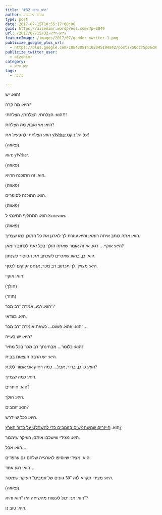 ```yaml
---
title: 'הוא והיא #32'
author: נמרוד איזנברג
type: post
date: 2017-07-15T10:55:17+00:00
guid: https://aizenimr.wordpress.com/?p=2049
url: /2017/07/15/הוא-והיא-32/
featureImage: /images/2017/07/gender_ywriter-1.png
publicize_google_plus_url:
  - https://plus.google.com/108430814102045194842/posts/SQdcT5pD6cW
publicize_twitter_user:
  - aizenimr
category:
  - הוא והיא
tags:
  - כתיבה

---
```

<span lang="he-IL">הוא</span><span style="font-family:'Liberation Serif', serif;"><span lang="en-US">: </span></span><span lang="he-IL">יש</span><span style="font-family:'Liberation Serif', serif;"><span lang="en-US">!</span></span>

<span lang="he-IL">היא</span><span style="font-family:'Liberation Serif', serif;"><span lang="en-US">: </span></span><span lang="he-IL">מה קרה</span><span style="font-family:'Liberation Serif', serif;"><span lang="en-US">?</span></span>

<span lang="he-IL">הוא</span><span style="font-family:'Liberation Serif', serif;"><span lang="en-US">: </span></span><span lang="he-IL">הצלחתי</span><span style="font-family:'Liberation Serif', serif;"><span lang="en-US">, </span></span><span lang="he-IL">הצלחתי</span><span style="font-family:'Liberation Serif', serif;"><span lang="en-US">, </span></span><span lang="he-IL">הצלחתי</span><span style="font-family:'Liberation Serif', serif;"><span lang="en-US">!!!</span></span>

<span lang="he-IL">היא</span><span style="font-family:'Liberation Serif', serif;"><span lang="en-US">: </span></span><span lang="he-IL">אוי ואבוי</span><span style="font-family:'Liberation Serif', serif;"><span lang="en-US">, </span></span><span lang="he-IL">מה הצלחת</span><span style="font-family:'Liberation Serif', serif;"><span lang="en-US">?</span></span>

<span lang="he-IL">הוא</span><span style="font-family:'Liberation Serif', serif;"><span lang="en-US">: </span></span><span lang="he-IL">הצלחתי להפעיל את </span>[<span style="font-family:'Liberation Serif', serif;"><span lang="en-US">yWriter </span></span>][1]<span lang="he-IL">על הלינוקס</span><span style="font-family:'Liberation Serif', serif;"><span lang="en-US">!</span></span>

<span style="font-family:'Liberation Serif', serif;"><span lang="en-US">(</span></span><span lang="he-IL">פאוזה</span><span style="font-family:'Liberation Serif', serif;"><span lang="en-US">)</span></span>

<span lang="he-IL">הוא</span><span style="font-family:'Liberation Serif', serif;"><span lang="en-US">: yWriter.</span></span>

<span style="font-family:'Liberation Serif', serif;"><span lang="en-US">(</span></span><span lang="he-IL">פאוזה</span><span style="font-family:'Liberation Serif', serif;"><span lang="en-US">)</span></span>

<span lang="he-IL">הוא</span><span style="font-family:'Liberation Serif', serif;"><span lang="en-US">: </span></span><span lang="he-IL">זה התוכנה ההיא</span><span style="font-family:'Liberation Serif', serif;"><span lang="en-US">.</span></span>

<span style="font-family:'Liberation Serif', serif;"><span lang="en-US">(</span></span><span lang="he-IL">פאוזה</span><span style="font-family:'Liberation Serif', serif;"><span lang="en-US">)</span></span>

<span lang="he-IL">הוא</span><span style="font-family:'Liberation Serif', serif;"><span lang="en-US">: </span></span><span lang="he-IL">התוכנה לסופרים</span><span style="font-family:'Liberation Serif', serif;"><span lang="en-US">.</span></span>

<span style="font-family:'Liberation Serif', serif;"><span lang="en-US">(</span></span><span lang="he-IL">פאוזה</span><span style="font-family:'Liberation Serif', serif;"><span lang="en-US">)</span></span>

<span lang="he-IL">הוא</span><span style="font-family:'Liberation Serif', serif;"><span lang="en-US">: </span></span><span lang="he-IL">התחליף החינמי ל</span><span style="font-family:'Liberation Serif', serif;"><span lang="en-US">-Scrievner.</span></span>

<span style="font-family:'Liberation Serif', serif;"><span lang="en-US">(</span></span><span lang="he-IL">פאוזה</span><span style="font-family:'Liberation Serif', serif;"><span lang="en-US">)</span></span>

<span lang="he-IL">הוא</span><span style="font-family:'Liberation Serif', serif;"><span lang="en-US">: </span></span><span lang="he-IL">אתה כותב איתה רומאן והיא עוזרת לך לארגן את כל התוכן כמו שצריך</span><span style="font-family:'Liberation Serif', serif;"><span lang="en-US">.</span></span>

<span lang="he-IL">היא</span><span style="font-family:'Liberation Serif', serif;"><span lang="en-US">: </span></span><span lang="he-IL">אוקיי</span><span style="font-family:'Liberation Serif', serif;"><span lang="en-US">&#8230; </span></span><span lang="he-IL">רגע</span><span style="font-family:'Liberation Serif', serif;"><span lang="en-US">, </span></span><span lang="he-IL">אז זה אומר שאתה הולך בכל זאת לכתוב רומאן</span><span style="font-family:'Liberation Serif', serif;"><span lang="en-US">?</span></span>

<span lang="he-IL">הוא</span><span style="font-family:'Liberation Serif', serif;"><span lang="en-US">: </span></span><span lang="he-IL">כן</span><span style="font-family:'Liberation Serif', serif;"><span lang="en-US">, </span></span><span lang="he-IL">ברגע שאסיים לשכתב את הסיפור לשנתון</span><span style="font-family:'Liberation Serif', serif;"><span lang="en-US">.</span></span>

<span lang="he-IL">היא</span><span style="font-family:'Liberation Serif', serif;"><span lang="en-US">: </span></span><span lang="he-IL">מצויין</span><span style="font-family:'Liberation Serif', serif;"><span lang="en-US">. </span></span><span lang="he-IL">לך תכתוב רב מכר</span><span style="font-family:'Liberation Serif', serif;"><span lang="en-US">, </span></span><span lang="he-IL">אנחנו זקוקים לכסף</span><span style="font-family:'Liberation Serif', serif;"><span lang="en-US">.</span></span>

<span lang="he-IL">הוא</span><span style="font-family:'Liberation Serif', serif;"><span lang="en-US">: </span></span><span lang="he-IL">אוקיי</span><span style="font-family:'Liberation Serif', serif;"><span lang="en-US">!</span></span>

<span style="font-family:'Liberation Serif', serif;"><span lang="en-US">(</span></span><span lang="he-IL">הולך</span><span style="font-family:'Liberation Serif', serif;"><span lang="en-US">)</span></span>

<span style="font-family:'Liberation Serif', serif;"><span lang="en-US">(</span></span><span lang="he-IL">חוזר</span><span style="font-family:'Liberation Serif', serif;"><span lang="en-US">)</span></span>

<span lang="he-IL">הוא</span><span style="font-family:'Liberation Serif', serif;"><span lang="en-US">: </span></span><span lang="he-IL">רגע</span><span style="font-family:'Liberation Serif', serif;"><span lang="en-US">, </span></span><span lang="he-IL">אמרת </span><span style="font-family:'Liberation Serif', serif;"><span lang="en-US">"</span></span><span lang="he-IL">רב מכר</span><span style="font-family:'Liberation Serif', serif;"><span lang="en-US">"?</span></span>

<span lang="he-IL">היא</span><span style="font-family:'Liberation Serif', serif;"><span lang="en-US">: </span></span><span lang="he-IL">בוודאי</span><span style="font-family:'Liberation Serif', serif;"><span lang="en-US">.</span></span>

<span lang="he-IL">הוא</span><span style="font-family:'Liberation Serif', serif;"><span lang="en-US">: </span></span><span lang="he-IL">אהא</span><span style="font-family:'Liberation Serif', serif;"><span lang="en-US">. </span></span><span lang="he-IL">פשוט… כשאת אומרת </span><span style="font-family:'Liberation Serif', serif;"><span lang="en-US">"</span></span><span lang="he-IL">רב מכר</span><span style="font-family:'Liberation Serif', serif;"><span lang="en-US">"&#8230;</span></span>

<span lang="he-IL">היא</span><span style="font-family:'Liberation Serif', serif;"><span lang="en-US">: </span></span><span lang="he-IL">יש בעייה</span><span style="font-family:'Liberation Serif', serif;"><span lang="en-US">?</span></span>

<span lang="he-IL">הוא</span><span style="font-family:'Liberation Serif', serif;"><span lang="en-US">: </span></span><span lang="he-IL">כלומר… מבחינתך רב מכר בכל מחיר</span><span style="font-family:'Liberation Serif', serif;"><span lang="en-US">?</span></span>

<span lang="he-IL">היא</span><span style="font-family:'Liberation Serif', serif;"><span lang="en-US">: </span></span><span lang="he-IL">יש הרבה הוצאות בבית</span><span style="font-family:'Liberation Serif', serif;"><span lang="en-US">.</span></span>

<span lang="he-IL">הוא</span><span style="font-family:'Liberation Serif', serif;"><span lang="en-US">: </span></span><span lang="he-IL">כן כן</span><span style="font-family:'Liberation Serif', serif;"><span lang="en-US">, </span></span><span lang="he-IL">ברור</span><span style="font-family:'Liberation Serif', serif;"><span lang="en-US">, </span></span><span lang="he-IL">אבל… כמה רחוק אני אמור ללכת</span><span style="font-family:'Liberation Serif', serif;"><span lang="en-US">?</span></span>

<span lang="he-IL">היא</span><span style="font-family:'Liberation Serif', serif;"><span lang="en-US">: </span></span><span lang="he-IL">כמה שצריך</span><span style="font-family:'Liberation Serif', serif;"><span lang="en-US">.</span></span>

<span lang="he-IL">הוא</span><span style="font-family:'Liberation Serif', serif;"><span lang="en-US">: </span></span><span lang="he-IL">חייזרים</span><span style="font-family:'Liberation Serif', serif;"><span lang="en-US">?</span></span>

<span lang="he-IL">היא</span><span style="font-family:'Liberation Serif', serif;"><span lang="en-US">: </span></span><span lang="he-IL">הולך</span><span style="font-family:'Liberation Serif', serif;"><span lang="en-US">.</span></span>

<span lang="he-IL">הוא</span><span style="font-family:'Liberation Serif', serif;"><span lang="en-US">: </span></span><span lang="he-IL">זומבים</span><span style="font-family:'Liberation Serif', serif;"><span lang="en-US">?</span></span>

<span lang="he-IL">היא</span><span style="font-family:'Liberation Serif', serif;"><span lang="en-US">: </span></span><span lang="he-IL">ככל שיידרש</span><span style="font-family:'Liberation Serif', serif;"><span lang="en-US">.</span></span>

<span lang="he-IL">הוא</span><span style="font-family:'Liberation Serif', serif;"><span lang="en-US">: </span></span>[<span lang="he-IL">חייזרים שמשתמשים בזומבים כדי להשתלט על כדור הארץ</span><span style="font-family:'Liberation Serif', serif;"><span lang="en-US">?</span></span>][2]

<span lang="he-IL">היא</span><span style="font-family:'Liberation Serif', serif;"><span lang="en-US">: </span></span><span lang="he-IL">מצידי שישכבו איתם</span><span style="font-family:'Liberation Serif', serif;"><span lang="en-US">, </span></span><span lang="he-IL">העיקר שימכור</span><span style="font-family:'Liberation Serif', serif;"><span lang="en-US">.</span></span>

<span lang="he-IL">הוא</span><span style="font-family:'Liberation Serif', serif;"><span lang="en-US">: </span></span><span lang="he-IL">אבל</span><span style="font-family:'Liberation Serif', serif;"><span lang="en-US">&#8230;</span></span>

<span lang="he-IL">היא</span><span style="font-family:'Liberation Serif', serif;"><span lang="en-US">: </span></span><span lang="he-IL">מצידי שיוסיפו לאורגייה שלהם גם ערפדים</span><span style="font-family:'Liberation Serif', serif;"><span lang="en-US">.</span></span>

<span lang="he-IL">הוא</span><span style="font-family:'Liberation Serif', serif;"><span lang="en-US">: </span></span><span lang="he-IL">רגע אחד</span><span style="font-family:'Liberation Serif', serif;"><span lang="en-US">&#8230;</span></span>

<span lang="he-IL">היא</span><span style="font-family:'Liberation Serif', serif;"><span lang="en-US">: </span></span><span lang="he-IL">מצידי תקרא לזה </span><span style="font-family:'Liberation Serif', serif;"><span lang="en-US">"50 </span></span><span lang="he-IL">גוונים של זומבים</span><span style="font-family:'Liberation Serif', serif;"><span lang="en-US">" </span></span><span lang="he-IL">העיקר שימכור</span><span style="font-family:'Liberation Serif', serif;"><span lang="en-US">.</span></span>

<span style="font-family:'Liberation Serif', serif;"><span lang="en-US">(</span></span><span lang="he-IL">פאוזה</span><span style="font-family:'Liberation Serif', serif;"><span lang="en-US">)</span></span>

<span lang="he-IL">הוא</span><span style="font-family:'Liberation Serif', serif;"><span lang="en-US">: </span></span><span lang="he-IL">אני יכול לעשות מהשיחה הזו </span><span style="font-family:'Liberation Serif', serif;"><span lang="en-US">"</span></span><span lang="he-IL">הוא והיא</span><span style="font-family:'Liberation Serif', serif;"><span lang="en-US">"?</span></span>

<span lang="he-IL">היא</span><span style="font-family:'Liberation Serif', serif;"><span lang="en-US">: </span></span><span lang="he-IL">טוב נו</span><span style="font-family:'Liberation Serif', serif;"><span lang="en-US">.</span></span>

 [1]: http://www.spacejock.com/yWriter6.html
 [2]: http://www.imdb.com/title/tt0052077/